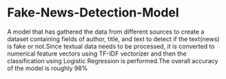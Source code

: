 # Fake-News-Detection-Model
A model that has gathered the data from different sources to create a dataset containing fields of author, title, and text to detect if the text(news) is fake or not.Since
textual data needs to be processed, it is converted to numerical feature vectors using TF-IDF vectorizer and then the classification using Logistic Regression is performed.The overall accuracy of the model is roughly 98%

